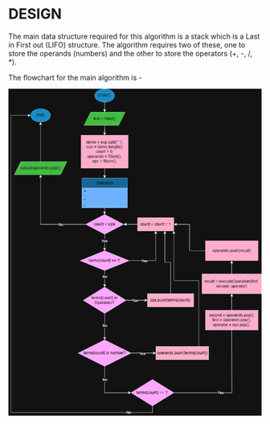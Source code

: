 **DESIGN**
==========

The main data structure required for this algorithm is a stack which is a Last in First out (LIFO) structure. The algorithm requires two of these, one to store the operands (numbers) and the other to store the operators (+, -, /, *).

The flowchart for the main algorithm is - 

![image](./algorithm_flowchart.png)

